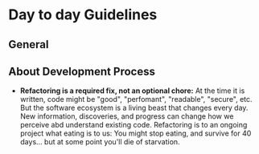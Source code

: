 # Day to day Guidelines

## General

## About Development Process

- **Refactoring is a required fix, not an optional chore:** At the time it is written, code might be "good", "perfomant", "readable", "secure", etc.
  But the software ecosystem is a living beast that changes every day. New information, discoveries, and progress can change how we perceive 
  abd understand existing code. Refactoring is to an ongoing project what eating is to us: You might stop eating, and survive for 40 days... but at
  some point you'll die of starvation.
